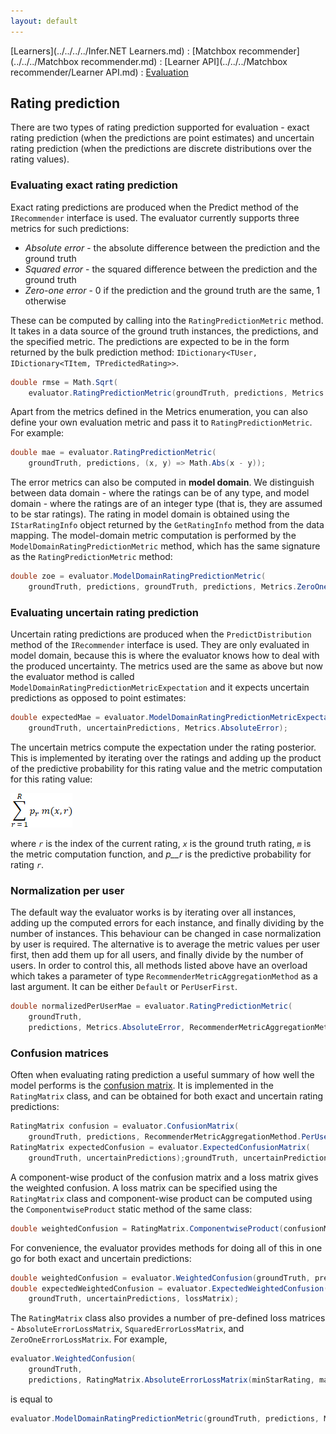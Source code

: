 ```yaml
---
layout: default
---
```

[Learners](../../../../Infer.NET Learners.md) : [Matchbox recommender](../../../Matchbox recommender.md) : [Learner API](../../../Matchbox recommender/Learner API.md) : [Evaluation](../Evaluation.md)

## Rating prediction

There are two types of rating prediction supported for evaluation - exact rating prediction (when the predictions are point estimates) and uncertain rating prediction (when the predictions are discrete distributions over the rating values).

### Evaluating exact rating prediction

Exact rating predictions are produced when the Predict method of the `IRecommender` interface  is used. The evaluator currently supports three metrics for such predictions:

*   _Absolute error_ \- the absolute difference between the prediction and the ground truth
*   _Squared error_ \- the squared difference between the prediction and the ground truth
*   _Zero-one error_ \- 0 if the prediction and the ground truth are the same, 1 otherwise

These can be computed by calling into the `RatingPredictionMetric` method. It takes in a data source of the ground truth instances, the predictions, and the specified metric. The predictions are expected to be in the form returned by the bulk prediction method: `IDictionary<TUser, IDictionary<TItem, TPredictedRating>>`.

```csharp
double rmse = Math.Sqrt(  
    evaluator.RatingPredictionMetric(groundTruth, predictions, Metrics.SquaredError));
```

Apart from the metrics defined in the Metrics  enumeration, you can also define your own evaluation metric and pass it to `RatingPredictionMetric`. For example: 

```csharp
double mae = evaluator.RatingPredictionMetric(  
    groundTruth, predictions, (x, y) => Math.Abs(x - y));
```

The error metrics can also be computed in **model domain**. We distinguish between data domain - where the ratings can be of any type, and model domain - where the ratings are of an integer type (that is, they are assumed to be star ratings). The rating in model domain is obtained using the `IStarRatingInfo`  object returned by the `GetRatingInfo` method from the data mapping. The model-domain metric computation is performed by the `ModelDomainRatingPredictionMetric` method, which has the same signature as the `RatingPredictionMetric` method:

```csharp
double zoe = evaluator.ModelDomainRatingPredictionMetric(  
    groundTruth, predictions, groundTruth, predictions, Metrics.ZeroOneError);
```

### Evaluating uncertain rating prediction

Uncertain rating predictions are produced when the `PredictDistribution` method of the `IRecommender` interface is used. They are only evaluated in model domain, because this is where the evaluator knows how to deal with the produced uncertainty. The metrics used are the same as above but now the evaluator method is called `ModelDomainRatingPredictionMetricExpectation` and it expects uncertain predictions as opposed to point estimates:

```csharp
double expectedMae = evaluator.ModelDomainRatingPredictionMetricExpectation(  
    groundTruth, uncertainPredictions, Metrics.AbsoluteError);
```

The uncertain metrics compute the expectation under the rating posterior. This is implemented by iterating over the ratings and adding up the product of the predictive probability for this rating value and the metric computation for this rating value: 

![rating formula.png](../../rating%20formula.png)


where _`r`_ is the index of the current rating, _`x`_ is the ground truth rating, _`m`_ is the metric computation function, and _p__r_  is the predictive probability for rating _`r`_.

### Normalization per user

The default way the evaluator works is by iterating over all instances, adding up the computed errors for each instance, and finally dividing by the number of instances. This behaviour can be changed in case normalization by user is required. The alternative is to average the metric values per user first, then add them up for all users, and finally divide by the number of users. In order to control this, all methods listed above have an overload which takes a parameter of type `RecommenderMetricAggregationMethod`  as a last argument. It can be either `Default` or `PerUserFirst`.

```csharp
double normalizedPerUserMae = evaluator.RatingPredictionMetric(  
    groundTruth,  
    predictions, Metrics.AbsoluteError, RecommenderMetricAggregationMethod.PerUserFirst);
```

### Confusion matrices

Often when evaluating rating prediction a useful summary of how well the model performs is the [confusion matrix](http://en.wikipedia.org/wiki/Confusion_matrix). It is implemented in the `RatingMatrix`  class, and can be obtained for both exact and uncertain rating predictions:

```csharp
RatingMatrix confusion = evaluator.ConfusionMatrix(  
    groundTruth, predictions, RecommenderMetricAggregationMethod.PerUserFirst);  
RatingMatrix expectedConfusion = evaluator.ExpectedConfusionMatrix(  
    groundTruth, uncertainPredictions);groundTruth, uncertainPredictions);
```

A component-wise product of the confusion matrix and a loss matrix gives the weighted confusion. A loss matrix can be specified using the `RatingMatrix` class and component-wise product can be computed using the `ComponentwiseProduct` static method of the same class:

```csharp
double weightedConfusion = RatingMatrix.ComponentwiseProduct(confusionMatrix, lossMatrix);
```

For convenience, the evaluator provides methods for doing all of this in one go for both exact and uncertain predictions:

```csharp
double weightedConfusion = evaluator.WeightedConfusion(groundTruth, predictions, lossMatrix);  
double expectedWeightedConfusion = evaluator.ExpectedWeightedConfusion(  
    groundTruth, uncertainPredictions, lossMatrix);
```

The `RatingMatrix`  class also provides a number of pre-defined loss matrices - `AbsoluteErrorLossMatrix`, `SquaredErrorLossMatrix`, and `ZeroOneErrorLossMatrix`. For example,

```csharp
evaluator.WeightedConfusion(  
    groundTruth,   
    predictions, RatingMatrix.AbsoluteErrorLossMatrix(minStarRating, maxStarRating))
```

is equal to

```csharp
evaluator.ModelDomainRatingPredictionMetric(groundTruth, predictions, Metrics.AbsoluteError)
```
